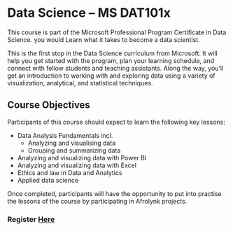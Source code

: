 # Data Science – MS DAT101x

This course is part of the Microsoft Professional Program Certificate in Data Science. you would Learn what it takes to become a data scientist.

This is the first stop in the Data Science curriculum from Microsoft. It will help you get started with the program, plan your learning schedule, and connect with fellow students and teaching assistants. Along the way, you’ll get an introduction to working with and exploring data using a variety of visualization, analytical, and statistical techniques.

## Course Objectives

Participants of this course should expect to learn the following key lessons:

* Data Analysis Fundamentals incl.
    - Analyzing and visualising data
    - Grouping and summarizing data
* Analyzing and visualizing data with Power BI
* Analyzing and visualizing data with Excel
* Ethics and law in Data and Analytics
* Applied data science

Once completed, participants will have the opportunity to put into practise the lessons of the course by participating in Afrolynk projects. 

### Register **[Here](https://factory24.org/course/data-science-ms-dat101x/)**
